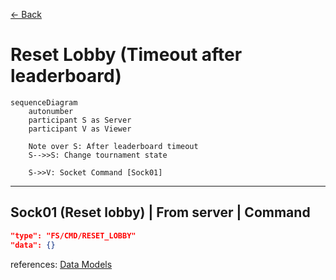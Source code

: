 [<- Back](../index.md)

# Reset Lobby (Timeout after leaderboard)

```mermaid
sequenceDiagram
    autonumber
    participant S as Server
    participant V as Viewer

    Note over S: After leaderboard timeout
    S-->>S: Change tournament state

    S->>V: Socket Command [Sock01]
```

---

## Sock01 (Reset lobby) | From server | Command

```json
"type": "FS/CMD/RESET_LOBBY"
"data": {}
```

references: [Data Models](../../../../libs/models/src/lib/sockets)
